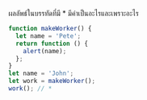 ผลลัพธ์ในบรรทัดที่มี * มีค่าเป็นอะไรและเพราะอะไร

```js
function makeWorker() {
  let name = 'Pete';
  return function () {
    alert(name);
  };
}
let name = 'John';
let work = makeWorker();
work(); // * 
```
